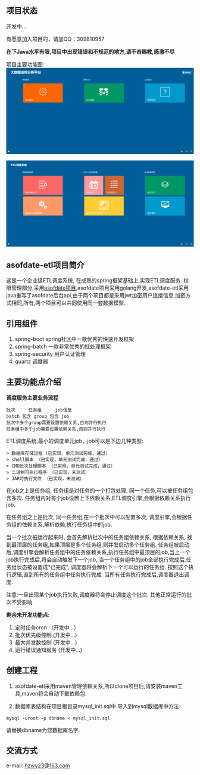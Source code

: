 ## 项目状态
开发中...

有愿意加入项目的，请加QQ：309810957


**在下Java水平有限,项目中出现错误和不规范的地方,请不吝赐教,感激不尽**

项目主要功能图:
![系统主界面](./HomePage.png)

![ETL调度管理界面](./dispatch_index.png)

## asofdate-etl项目简介
这是一个企业级ETL调度系统, 在成熟的spring框架基础上,实现ETL调度服务. 权限管理部分,采用[asofdate项目](https://github.com/hzwy23/asofdate),asofdate项目采用golang开发,asofdate-etl采用java重写了asofdate后台api,由于两个项目都是采用jwt加密用户连接信息,加密方式相同,所有,两个项目可以共同使用同一套数据模型.

## 引用组件
1. spring-boot spring社区中一款优秀的快速开发框架
2. spring-batch 一款非常优秀的批处理框架
3. spring-security 用户认证管理
4. quartz 调度器

## 主要功能点介绍

**调度服务主要业务流程**
```
批次     任务组     job信息
batch 包含 group 包含 job
批次中多个group需要设置依赖关系,否则并行执行
任务组中多个job需要设置依赖关系,否则并行执行
```

ETL调度系统,最小的调度单元job，job可以是下边几种类型:
```
> 数据库存储过程 (已实现，单元测试完成，通过)
> shell脚本 （已实现，单元测试完成，通过）
> CMD批次处理脚本 （已实现，单元测试完成，通过）
> 二进制可执行程序 （已实现，未测试）
> JAR可执行文件 （已实现，未测试）
```
在job之上是任务组, 任务组是对任务的一个打包处理, 同一个任务,可以被任务组包含多次. 任务组内对每个job设置上下依赖关系,ETL调度引擎,会根据依赖关系执行job.

在任务组之上是批次, 同一任务组,在一个批次中可以配置多次, 调度引擎,会根据任务组的依赖关系,解析依赖,执行任务组中的job.

当一个批次被运行起来时, 会首先解析批次中的任务组依赖关系, 根据依赖关系, 找到最顶层的任务组,如果顶层是多个任务组,则并发启动多个任务组.
任务组被启动后,调度引擎会解析任务组中的任务依赖关系,执行任务组中最顶层的job,当上一个job执行完成后,将会自动触发下一个job,
当一个任务组中的job全部执行完成后,任务组状态被设置成"已完成", 调度器将会解析下一个可以运行的任务组. 按照这个执行逻辑,直到所有的任务组中任务执行完成.
当所有任务执行完成后,调度器退出调度.

注意:一旦出现某个job执行失败,调度器将会停止调度这个批次. 其他正常运行的批次不受影响.

**剩余未开发功能点:**
1. 定时任务cron （开发中...）
2. 批次优先级控制 (开发中...)
3. 最大并发数控制 (开发中...)
4. 运行错误通知服务 (开发中...)

## 创建工程
1. asofdate-etl采用maven管理依赖关系,所以clone项目后,请安装maven工具,maven将会自动下载依赖包.

2. 数据库表结构在项目根目录mysql_init.sql中.导入到mysql数据库中方法:
```shell
mysql -uroot -p dbname < mysql_init.sql
```
请替换dbname为您数据库名字. 

## 交流方式
e-mail: hzwy23@163.com